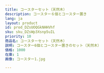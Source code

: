 ```yaml
---
title: コースターセット（天然木）
description: コースター６個とコースター置き
lang: ja
layout: product
id: prod_DZsUOQGkNHHVhf
sku: sku_DZsWp3Xsnp5uIL
priority: 10
商品名: コースターセット（天然木）
説明: コースター6個とコースター置きのセット（天然木）
価格: 1000
在庫: 1
画像: コースター1.jpg

---
```


